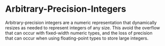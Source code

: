 # Arbitrary-Precision-Integers

Arbitrary-precision integers are a numeric representation that dynamically resizes as needed to
represent integers of any size. This avoid the overflow that can occur with fixed-width numeric
types, and the loss of precision that can occur when using floating-point types to store large
integers.
